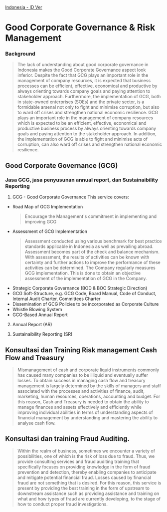 [Indonesia - ID Ver](/GCG-RM-ID.md)
# Good Corporate Governance & Risk Management
### Background
>  The lack of understanding about good corporate governance in Indonesia makes the Good Corporate Governance aspect look inferior. Despite the fact that GCG plays an important role in the management of company resources, it is expected that business processes can be efficient, effective, economical and productive by always orienting towards company goals and paying attention to stakeholder approach.
> Furthermore, the implementation of GCG, both in state-owned enterprises (SOEs) and the private sector, is a formidable arsenal not only to fight and minimise corruption, but also to ward off crises and strengthen national economic resilience.
> GCG plays an important role in the management of company resources which is expected to be an efficient, effective, economical and productive business process by always orienting towards company goals and paying attention to the stakeholder approach. In addition, the implementation of GCG is able to fight and minimise acts of corruption, can also ward off crises and strengthen national economic resilience.

## Good Corporate Governance (GCG)
### Jasa GCG, jasa penyusunan annual report, dan Sustainaibility Reporting
1. GCG - Good Corporate Governance
This service covers:
- Road Map of GCG Implementation
    > Encourage the Management's commitment in implementing and improving GCG
- Assessment of GCG Implementation
    > Assessment conducted using various benchmark for best practice standards applicable in Indonesia as well as prevailing abroad. Assessment becomes part of the check and balance mechanism. With assessment, the results of activities can be known with certainty and further actions to improve the performance of these activities can be determined. The Company regularly measures GCG implementation. This is done to obtain an objective assessment of the implementation of GCG in the Company.
- Strategic Corporate Governance (BOD & BOC Strategic Direction)
- GCG Soft-Structure, e.g. GCG Code, Board Manual, Code of Conduct, Internal Audit Charter, Committees Charter
- Dissemination of GCG Policies to be incorporated as Corporate Culture
- Whistle Blowing System
- GCG-Based Annual Report
2. Annual Report (AR)
> 
3. Sustainaibility Reporting (SR)
> 

## Konsultasi dan Training Risk management Cash Flow and Treasury
> Mismanagement of cash and corporate liquid instruments commonly has caused many companies to be illiquid and eventually suffer losses.
> To obtain success in managing cash flow and treasury management is largely determined by the skills of managers and staff associated with the processes and activities of finance, audit, marketing, human resources, operations, accounting and budget.
> For this reason, Cash and Treasury is needed to obtain the ability to manage finances and assets effectively and efficiently while improving individual abilities in terms of understanding aspects of financial management by understanding and mastering the ability to analyse cash flow. 
## Konsultasi dan training Fraud Auditing.
> Within the realm of business, sometimes we encounter a variety of possibilities, one of which is the risk of loss due to fraud. Thus, we provide consulting services and fraud auditing training that specifically focuses on providing knowledge in the form of fraud prevention and detection, thereby enabling companies to anticipate and mitigate potential financial fraud. 
> Losses caused by financial fraud are not something that is desired. For this reason, this service is present by providing the best training in the form of upstream to downstream assistance such as providing assistance and training on what and how types of fraud are currently developing, to the stage of how to conduct proper fraud investigations.